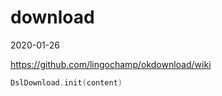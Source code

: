 # download
2020-01-26

https://github.com/lingochamp/okdownload/wiki


```kotlin
DslDownload.init(content)
```